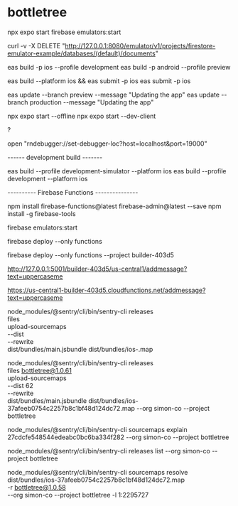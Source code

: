 # bottletree

npx expo start
firebase emulators:start

curl -v -X DELETE "http://127.0.0.1:8080/emulator/v1/projects/firestore-emulator-example/databases/(default)/documents"

eas build -p ios --profile development
eas build -p android --profile preview

eas build --platform ios && eas submit -p ios
eas submit -p ios

eas update --branch preview --message "Updating the app"
eas update --branch production --message "Updating the app"

npx expo start --offline
npx expo start --dev-client

?

open "rndebugger://set-debugger-loc?host=localhost&port=19000"

------ development build -------

eas build --profile development-simulator --platform ios
eas build --profile development --platform ios

---------- Firebase Functions ---------------

npm install firebase-functions@latest firebase-admin@latest --save
npm install -g firebase-tools

firebase emulators:start

firebase deploy --only functions

firebase deploy --only functions --project builder-403d5

http://127.0.0.1:5001/builder-403d5/us-central1/addmessage?text=uppercaseme

https://us-central1-builder-403d5.cloudfunctions.net/addmessage?text=uppercaseme

node_modules/@sentry/cli/bin/sentry-cli releases \
 files <release name> \
 upload-sourcemaps \
 --dist <iOS Update ID> \
 --rewrite \
 dist/bundles/main.jsbundle dist/bundles/ios-<hash>.map

node_modules/@sentry/cli/bin/sentry-cli releases \
 files bottletree@1.0.61 \
 upload-sourcemaps \
 --dist 62 \
 --rewrite \
 dist/bundles/main.jsbundle dist/bundles/ios-37afeeb0754c2257b8c1bf48d124dc72.map --org simon-co --project bottletree

node_modules/@sentry/cli/bin/sentry-cli sourcemaps explain 27cdcfe548544edeabc0bc6ba334f282 --org simon-co --project bottletree

node_modules/@sentry/cli/bin/sentry-cli releases list --org simon-co --project bottletree

node_modules/@sentry/cli/bin/sentry-cli sourcemaps resolve \
 dist/bundles/ios-37afeeb0754c2257b8c1bf48d124dc72.map \
 -r bottletree@1.0.58 \
 --org simon-co --project bottletree -l 1:2295727
